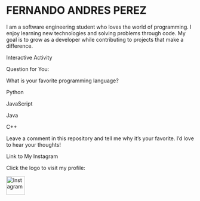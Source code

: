 # FERNANDO ANDRES PEREZ 

I am a software engineering student who loves the world of programming. I enjoy learning new technologies and solving problems through code. My goal is to grow as a developer while contributing to projects that make a difference.

Interactive Activity

Question for You:

What is your favorite programming language?

Python

JavaScript

Java

C++

Leave a comment in this repository and tell me why it’s your favorite. I’d love to hear your thoughts!

Link to My Instagram

Click the logo to visit my profile:

<a href="https://www.instagram.com/fer_perez0117/">
  <img src="https://upload.wikimedia.org/wikipedia/commons/a/a5/Instagram_icon.png" alt="Instagram" width="50" height="50">
</a>

